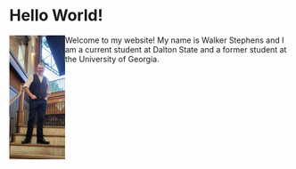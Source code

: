 # Hello World!
<body>
<p>
<img src="formal_picture.jpg" alt="Alt text" style= "float:left;width:100px;heigth:200px;">
Welcome to my website!  
My name is Walker Stephens and I am a current student at Dalton State and a former student at the University of Georgia.</p> 
</body>
